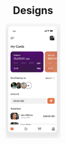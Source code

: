 <br />
<div align="center">
  <h1 align="center">Designs</h1>
</div>
<div align="center">
    <img src="https://github.com/Ardacanuysal/BankAppJs/blob/main/src/Assets/images/bankapp.png" width="30%" /> 
</div>



 
